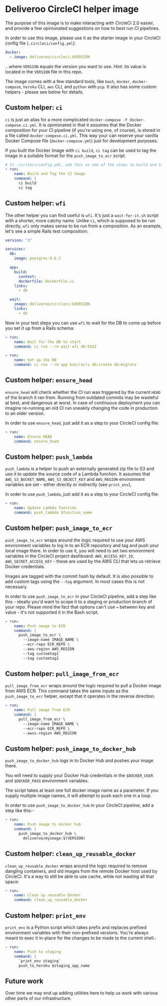# Deliveroo CircleCI helper image

The purpose of this image is to make interacting with CircleCI 2.0 easier, and provide a few opinionated suggestions on how to best run CI pipelines.

In order to use this image, please use it as the starter image in your CircleCI config file (`.circleci/config.yml`):

```yaml
docker:
  - image: deliveroo/circleci:$VERSION
```

...where `VERSION` equals the version you want to use. Hint: its value is located in the `VERSION` file in this repo.

The image comes with a few standard tools, like `bash`, `docker`, `docker-compose`, `heroku` CLI, `aws` CLI, and `python` with `pip`. It also has some custom helpers - please see below for details.

## Custom helper: `ci`

`ci` is just an alias for a more complicated `docker-compose -f docker-compose.ci.yml`. It is opinionated in that it assumes that the Docker composition for your CI pipeline (if you're using one, of course), is stored in a file called `docker-compose.ci.yml`. This way your can reserve your vanilla Docker Compose file (`docker-compose.yml`) just for development purposes.

If you built the Docker Image with `ci build`, `ci tag` can be used to tag the image in a suitable format for the `push_image_to_ecr` script.

```yaml
# In .circleci/config.yml, add this as one of the steps to build and tag the Docker image
- run:
    name: Build and Tag the CI Image
    command: |
      ci build
      ci tag
```

## Custom helper: `wfi`

The other helper you can find useful is `wfi`. It's just a `wait-for-it.sh` script with a shorter, more catchy name. Unlike `ci`, which is supposed to be run directly, `wfi` only makes sense to be run from a composition. As an example, let's see a simple Rails test composition:

```yaml
version: "3"

services:
  db:
    image: postgres:9.6.3

  app:
    build:
      context: .
      dockerfile: Dockerfile.ci
    links:
      - db

  wait:
    image: deliveroo/circleci:$VERSION
    links:
      - db
```

Now in your test steps you can use `wfi` to wait for the DB to come up before you set it up from a Rails schema:

```yaml
- run:
    name: Wait for the DB to start
    command: ci run --rm wait wfi db:5432

- run:
    name: Set up the DB
    command: ci run --rm app bin/rails db:create db:migrate
```

## Custom helper: `ensure_head`

`ensure_head` will check whether the CI run was triggered by the current `HEAD` of the branch it ran from. Running from outdated commits may be wasteful at best, and dangerous at worst. In case of continuous deployment you can imagine re-running an old CI run sneakily changing the code in production to an older version.

In order to use `ensure_head`, just add it as a step to your CircleCI config file:

```yaml
- run:
    name: Ensure HEAD
    command: ensure_head
```

## Custom helper: `push_lambda`

`push_lambda` is a helper to push an externally generated zip file to S3 and use it to update the source code of a Lambda function. It assumes that `AWS_S3_BUCKET_NAME`, `AWS_S3_OBJECT_KEY` and `AWS_REGION` environment variables are set - either directly or indirectly (see `print_env`),

In order to use `push_lambda`, just add it as a step to your CircleCI config file:

```yaml
- run:
    name: Update Lambda function
    command: push_lambda $function_name
```

## Custom helper: `push_image_to_ecr`

`push_image_to_ecr` wraps around the logic required to use your AWS environment
variables to log in to an ECR repository and tag and push your local image there. In order to use it, you will need to set two environment variables in the CircleCI project dashboard: `AWS_ACCESS_KEY_ID`, `AWS_SECRET_ACCESS_KEY` - these are used by the AWS CLI that lets us retrieve Docker credentials.

Images are tagged with the commit hash by default. It is also possible to add custom tags using the `--tag` argument. In most cases this is not necessary.

In order to use `push_image_to_ecr` in your CircleCI pipeline, add a step like this - ideally you'd want to scope it to a staging or production branch of your repo. Please mind the fact that options can't use `=` between key and value - it's not supported it in the Bash script.

```yaml
- run:
    name: Push image to ECR
    command: |
      push_image_to_ecr \
        --image-name IMAGE_NAME \
        --ecr-repo ECR_REPO \
        --aws-region AWS_REGION
        --tag customtag1
        --tag customtag2
```

## Custom helper: `pull_image_from_ecr`

`pull_image_from_ecr` wraps around the logic required to pull a Docker image from AWS ECR.
This command takes the same inputs as the `push_image_to_ecr` helper, except that it operates in the reverse direction.

```yaml
- run:
    name: Pull image from ECR
    command: |
      pull_image_from_ecr \
        --image-name IMAGE_NAME \
        --ecr-repo ECR_REPO \
        --awss-region AWS_REGION
```

## Custom helper: `push_image_to_docker_hub`

`push_image_to_docker_hub` logs in to Docker Hub and pushes your image there.

You will need to supply your Docker Hub credentials in the `$DOCKER_USER` and `$DOCKER_PASS`
environment variables.

The script takes at least one full docker image name as a parameter. If you supply multiple
image names, it will attempt to push each one in a loop.

In order to use `push_image_to_docker_hub` in your CircleCI pipeline, add a step like this:-

```yaml
- run:
    name: Push image to docker hub
    command: |
      push_image_to_docker_hub \
        deliveroo/myimage:$(VERSION)
```

## Custom helper: `clean_up_reusable_docker`

`clean_up_reusable_docker` wraps around the logic required to remove dangling containers, and old images from the remote Docker host used by CircleCI. It's a way to still be able to use cache, while not wasting all that space:

```yaml
- run:
    name: Clean up reusable Docker
    command: clean_up_reusable_docker
```

## Custom helper: `print_env`

`print_env` is a Python script which takes prefix and replaces prefixed environment variables with their non-prefixed versions. You're always meant to exec it in-place for the changes to be made to the current shell.:

```yaml
- run:
    name: Push to staging
    command: |
      `print_env staging`
      push_to_heroku $staging_app_name
```

## Future work

Over time we may end up adding utilities here to help us work with various other parts of our infrastructure.

